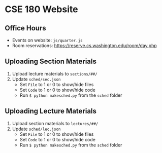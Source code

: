 # CSE 180 Website
## Office Hours
 - Events on website: `js/quarter.js`
 - Room reservations: https://reserve.cs.washington.edu/room/day.php

## Uploading Section Materials
1. Upload lecture materials to `sections/##/`
2. Update `sched/sec.json`
   - Set `File` to 1 or 0 to show/hide files
   - Set `Code` to 1 or 0 to show/hide code
   - Run `$ python makesched.py` from the `sched` folder

## Uploading Lecture Materials
1. Upload section materials to `lectures/##/`
2. Update `sched/lec.json`
   - Set `File` to 1 or 0 to show/hide files
   - Set `Code` to 1 or 0 to show/hide code
   - Run `$ python makesched.py` from the `sched` folder
